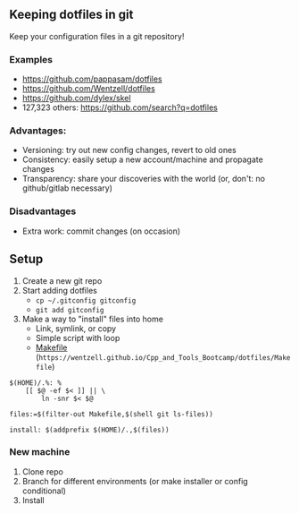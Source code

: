 ## Keeping dotfiles in git

Keep your configuration files in a git repository!

### Examples

* https://github.com/pappasam/dotfiles
* https://github.com/Wentzell/dotfiles
* https://github.com/dylex/skel
* 127,323 others: https://github.com/search?q=dotfiles


### Advantages:

* Versioning: try out new config changes, revert to old ones
* Consistency: easily setup a new account/machine and propagate changes
* Transparency: share your discoveries with the world (or, don't: no github/gitlab necessary)

### Disadvantages

* Extra work: commit changes (on occasion)



## Setup

1. Create a new git repo
1. Start adding dotfiles
   * `cp ~/.gitconfig gitconfig`
   * `git add gitconfig`
1. Make a way to "install" files into home
   * Link, symlink, or copy
   * Simple script with loop
   * [Makefile](Makefile) (`https://wentzell.github.io/Cpp_and_Tools_Bootcamp/dotfiles/Makefile`)

```make
$(HOME)/.%: %
	[[ $@ -ef $< ]] || \
		ln -snr $< $@

files:=$(filter-out Makefile,$(shell git ls-files))

install: $(addprefix $(HOME)/.,$(files))
```


### New machine

1. Clone repo
1. Branch for different environments (or make installer or config conditional)
1. Install
